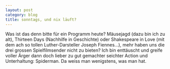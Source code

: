 ```yaml
---
layout: post
category: blog
title: sonntags, und nix läuft?
---
```


Was ist das denn bitte für ein Programm heute? Mäusejagd (dazu bin ich zu alt), Thirteen Days (Nachhilfe in Geschichte) oder Shakespeare in Love (mit dem ach so tollen Luther-Darsteller Joseph Fiennes...), mehr haben uns die drei grossen Spielfilmsender nicht zu bieten? Ich bin enttäuscht und greife voller Ärger dann doch lieber zu gut gemachter seichter Action und Unterhaltung: Spiderman. Da weiss man wenigstens, was man hat.
